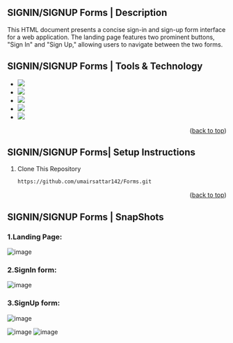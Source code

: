 
## SIGNIN/SIGNUP Forms | Description 
This HTML document presents a concise sign-in and sign-up form interface for a web application. The landing page features two prominent buttons, "Sign In" and "Sign Up," allowing users to navigate between the two forms.


## SIGNIN/SIGNUP Forms | Tools & Technology
* <img src="https://img.shields.io/badge/Visual_Studio_code-0078D4?style=for-the-badge&logo=visual%20studio%20code&logoColor=white" />
* <img src="https://img.shields.io/badge/HTMl5-0078D4?style=for-the-badge&logo=Html%20&logoColor=white" />
* <img src="https://img.shields.io/badge/CSS-1572B6?style=for-the-badge&logo=css3&logoColor=white" />
* <img src="https://img.shields.io/badge/Java_Script-0078D4?style=for-the-badge&logo=Java%20Script&logoColor=white" />
* <img src="https://img.shields.io/badge/J_Query-0078D4?style=for-the-badge&logo=J%20Query&logoColor=white" />
<p align="right">(<a href="#readme-top">back to top</a>)</p>



## SIGNIN/SIGNUP Forms| Setup Instructions 
1. Clone This Repository
   ```sh
   https://github.com/umairsattar142/Forms.git


<p align="right">(<a href="#readme-top">back to top</a>)</p>


## SIGNIN/SIGNUP Forms |  SnapShots
### 1.Landing Page:
![image](https://github.com/umairsattar142/Forms/assets/128280607/d56308de-3cce-4ada-a086-ca5b587e5b29)


### 2.SignIn form:
![image](https://github.com/umairsattar142/Forms/assets/128280607/bbe7f0f0-4869-403f-b661-90e549175b08)


### 3.SignUp form:

![image](https://github.com/umairsattar142/Forms/assets/128280607/4edf576d-18d9-401a-86cc-e433f1295c98)

![image](https://github.com/umairsattar142/Forms/assets/128280607/a9a5af8f-4ee1-4be6-9281-c9dd17a27f9f)
![image](https://github.com/umairsattar142/Forms/assets/128280607/8db8ec2d-5906-4c8e-a259-b4cd79317074)







